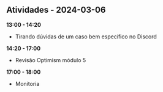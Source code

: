 ## Atividades - 2024-03-06


**13:00 - 14:20**

* Tirando dúvidas de um caso bem específico no Discord

**14:20 - 17:00**

* Revisão Optimism módulo 5

**17:00 - 18:00**

* Monitoria